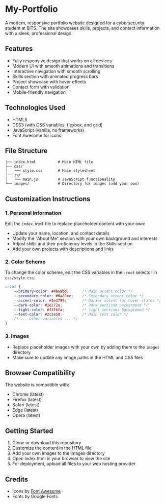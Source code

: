 # My-Portfolio

A modern, responsive portfolio website designed for a cybersecurity student at BITS. The site showcases skills, projects, and contact information with a sleek, professional design.

## Features

- Fully responsive design that works on all devices
- Modern UI with smooth animations and transitions
- Interactive navigation with smooth scrolling
- Skills section with animated progress bars
- Project showcase with hover effects
- Contact form with validation
- Mobile-friendly navigation

## Technologies Used

- HTML5
- CSS3 (with CSS variables, flexbox, and grid)
- JavaScript (vanilla, no frameworks)
- Font Awesome for icons

## File Structure

```
├── index.html          # Main HTML file
├── css/
│   └── style.css       # Main stylesheet
├── js/
│   └── main.js         # JavaScript functionality
└── images/             # Directory for images (add your own)
```

## Customization Instructions

### 1. Personal Information

Edit the `index.html` file to replace placeholder content with your own:

- Update your name, location, and contact details
- Modify the "About Me" section with your own background and interests
- Adjust skills and their proficiency levels in the Skills section
- Add your own projects with descriptions and links

### 2. Color Scheme

To change the color scheme, edit the CSS variables in the `:root` selector in `css/style.css`:

```css
:root {
    --primary-color: #4a69bd;      /* Main accent color */
    --secondary-color: #6a89cc;    /* Secondary accent color */
    --accent-color: #1e3799;       /* Darker accent for hover states */
    --dark-color: #1e272e;         /* Dark sections background */
    --light-color: #f5f6fa;        /* Light sections background */
    --text-color: #2c3e50;         /* Main text color */
    /* ... other variables ... */
}
```

### 3. Images

- Replace placeholder images with your own by adding them to the `images` directory
- Make sure to update any image paths in the HTML and CSS files

## Browser Compatibility

The website is compatible with:
- Chrome (latest)
- Firefox (latest)
- Safari (latest)
- Edge (latest)
- Opera (latest)

## Getting Started

1. Clone or download this repository
2. Customize the content in the HTML file
3. Add your own images to the images directory
4. Open index.html in your browser to view the site
5. For deployment, upload all files to your web hosting provider

## Credits

- Icons by [Font Awesome](https://fontawesome.com/)
- Fonts by Google Fonts 
